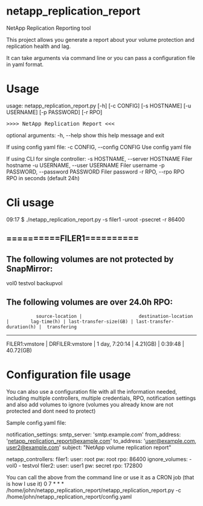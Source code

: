 # netapp_replication_report
NetApp Replication Reporting tool

This project allows you generate a report about your volume protection and replication health and lag.

It can take arguments via command line or you can pass a configuration file in yaml format.

# Usage

usage: netapp_replication_report.py [-h] [-c CONFIG] [-s HOSTNAME]
                                    [-u USERNAME] [-p PASSWORD] [-r RPO]

<pre>>>>> NetApp Replication Report <<<</pre>

optional arguments:
  -h, --help            show this help message and exit

If using config yaml file:
  -c CONFIG, --config CONFIG
                        Use config yaml file

If using CLI for single controller:
  -s HOSTNAME, --server HOSTNAME
                        Filer hostname
  -u USERNAME, --user USERNAME
                        Filer username
  -p PASSWORD, --password PASSWORD
                        Filer password
  -r RPO, --rpo RPO     RPO in seconds (default 24h)

# Cli usage

09:17 $ ./netapp_replication_report.py -s filer1 -uroot -psecret -r 86400

==========FILER1==========
------------------------------------------------------
The following volumes are not protected by SnapMirror:
------------------------------------------------------
vol0
testvol
backupvol


The following volumes are over 24.0h RPO:
--------------------------------------------------------------------------------------------------------------------------------------------------------------------
               source-location |                     destination-location |        lag-time(h) | last-transfer-size(GB) | last-transfer-duration(h) |  transfering
--------------------------------------------------------------------------------------------------------------------------------------------------------------------
   FILER1:vmstore |              DRFILER:vmstore |     1 day, 7:20:14 |               4.21(GB) |                   0:39:48 |    40.72(GB)

# Configuration file usage

You can also use a configuration file with all the information needed, including multiple controllers, multiple credentials, RPO, notification settings and also add volumes to ignore (volumes you already know are not protected and dont need to protect)

Sample config.yaml file:

notification_settings:
    smtp_server: 'smtp.example.com'
    from_address: 'netapp_replication_report@example.com'
    to_address: 'user@example.com, user2@example.com'
    subject: "NetApp volume replication report"

netapp_controllers:
    filer1:
        user: root
        pw: root
        rpo: 86400
        ignore_volumes:
            - vol0
            - testvol
    filer2:
        user: user1
        pw: secret
        rpo: 172800

You can call the above from the command line or use it as a CRON job (that is how I use it)
0 7 * * *  /home/john/netapp_replication_report/netapp_replication_report.py -c /home/john/netapp_replication_report/config.yaml

